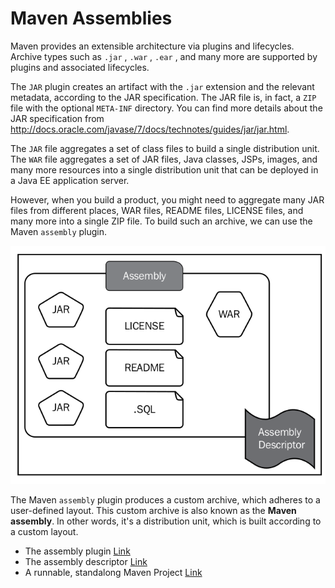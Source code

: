 # Maven Assemblies

Maven provides an extensible architecture via plugins and lifecycles. Archive types such as `.jar` , `.war` , `.ear` , and many more are supported by plugins and associated lifecycles. 

The `JAR` plugin creates an artifact with the `.jar` extension and the relevant metadata, according to the JAR specification. The JAR file is, in fact, a `ZIP` file with the optional `META-INF` directory. You can find more details about the JAR specification from http://docs.oracle.com/javase/7/docs/technotes/guides/jar/jar.html.

The `JAR` file aggregates a set of class files to build a single distribution unit. The `WAR` file aggregates a set of JAR files, Java classes, JSPs, images, and many more resources into a single distribution unit that can be deployed in a Java EE application server.

However, when you build a product, you might need to aggregate many JAR files from different places, WAR files, README files, LICENSE files, and many more into a single ZIP file. To build such an archive, we can use the Maven `assembly` plugin.

![](images/maven-plugin-assembly.png)

The Maven `assembly` plugin produces a custom archive, which adheres to a user-defined layout. This custom archive is also known as the **Maven assembly**. In other words, it's a distribution unit, which is built according to a custom layout.



- The assembly plugin [Link](maven-assembly-plugin.md)
- The assembly descriptor [Link](the-assembly-descriptor.md)
- A runnable, standalong Maven Project [Link](a-runnable-standalong-maven-project.md)



